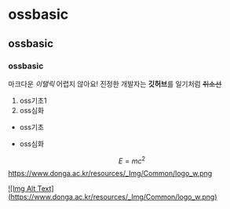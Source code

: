 # ossbasic
## ossbasic
### ossbasic

마크다운 *이탤릭* 어렵지 않아요!
진정한 개발자는 **깃허브**를 일기처럼
~~취소선~~

1. oss기초1
2. oss심화

* oss기초
- oss심화

$$E=mc^2$$
https://www.donga.ac.kr/resources/_Img/Common/logo_w.png

[![Img Alt Text] (https://www.donga.ac.kr/resources/_Img/Common/logo_w.png)](https://www.donga.ac.kr/kor/Main.do)
